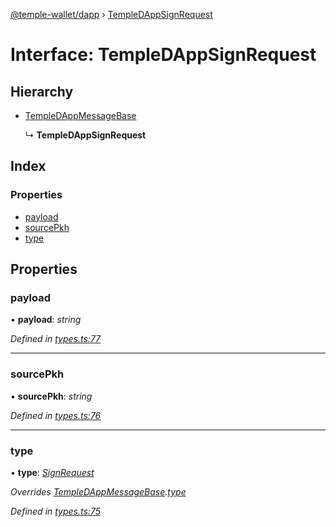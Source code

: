 [@temple-wallet/dapp](../README.md) › [TempleDAppSignRequest](templedappsignrequest.md)

# Interface: TempleDAppSignRequest

## Hierarchy

* [TempleDAppMessageBase](templedappmessagebase.md)

  ↳ **TempleDAppSignRequest**

## Index

### Properties

* [payload](templedappsignrequest.md#payload)
* [sourcePkh](templedappsignrequest.md#sourcepkh)
* [type](templedappsignrequest.md#type)

## Properties

###  payload

• **payload**: *string*

*Defined in [types.ts:77](https://github.com/madfish-solutions/thanoswallet-dapp/blob/d3a40a5/src/types.ts#L77)*

___

###  sourcePkh

• **sourcePkh**: *string*

*Defined in [types.ts:76](https://github.com/madfish-solutions/thanoswallet-dapp/blob/d3a40a5/src/types.ts#L76)*

___

###  type

• **type**: *[SignRequest](../enums/templedappmessagetype.md#signrequest)*

*Overrides [TempleDAppMessageBase](templedappmessagebase.md).[type](templedappmessagebase.md#type)*

*Defined in [types.ts:75](https://github.com/madfish-solutions/thanoswallet-dapp/blob/d3a40a5/src/types.ts#L75)*
